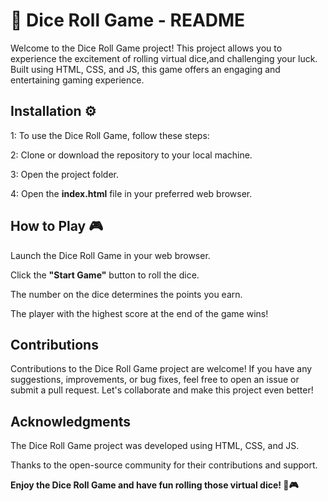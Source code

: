 # 🎲 Dice Roll Game - README

Welcome to the Dice Roll Game project! This project allows you to experience the excitement of rolling virtual dice,and challenging your luck. Built using HTML, CSS, and JS, this game offers an engaging and entertaining gaming experience.

## Installation ⚙️

1: To use the Dice Roll Game, follow these steps:

2: Clone or download the repository to your local machine.

3: Open the project folder.

4: Open the **index.html** file in your preferred web browser.

## How to Play 🎮

Launch the Dice Roll Game in your web browser.

Click the **"Start Game"** button to roll the dice.

The number on the dice determines the points you earn.

The player with the highest score at the end of the game wins!


## Contributions

Contributions to the Dice Roll Game project are welcome! If you have any suggestions, improvements, or bug fixes, feel free to open an issue or submit a pull request. Let's collaborate and make this project even better!


## Acknowledgments

The Dice Roll Game project was developed using HTML, CSS, and JS.

Thanks to the open-source community for their contributions and support.

**Enjoy the Dice Roll Game and have fun rolling those virtual dice! 🎲🎮**




